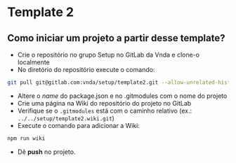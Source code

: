 # Template 2

## Como iniciar um projeto a partir desse template?

- Crie o repositório no grupo Setup no GitLab da Vnda e clone-o localmente
- No diretório do repositório execute o comando:

```bash
git pull git@gitlab.com:vnda/setup/template2.git --allow-unrelated-histories
```

- Altere o *name* do package.json e no .gitmodules com o nome do projeto
- Crie uma página na Wiki do repositório do projeto no GitLab
- Verifique se o `.gitmodules` está com o caminho relativo (ex.: `../../setup/template2.wiki.git`)
- Execute o comando para adicionar a Wiki:

```bash
npm run wiki
```

- Dê **push** no projeto.
